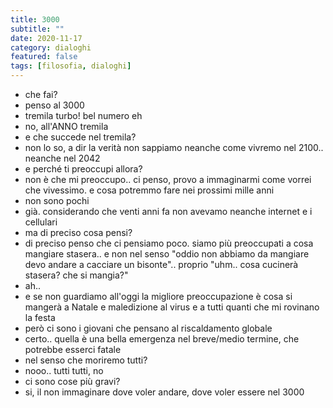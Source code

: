 ```yaml
---
title: 3000
subtitle: ""
date: 2020-11-17
category: dialoghi
featured: false
tags: [filosofia, dialoghi]
---
```


- che fai?
- penso al 3000
- tremila turbo! bel numero eh
- no, all'ANNO tremila
- e che succede nel tremila?
- non lo so, a dir la verità non sappiamo neanche come vivremo nel 2100.. neanche nel 2042
- e perché ti preoccupi allora?
- non è che mi preoccupo.. ci penso, provo a immaginarmi come vorrei che vivessimo. e cosa potremmo fare nei prossimi mille anni
- non sono pochi
- già. considerando che venti anni fa non avevamo neanche internet e i cellulari
- ma di preciso cosa pensi?
- di preciso penso che ci pensiamo poco. siamo più preoccupati a cosa mangiare stasera.. e non nel senso "oddio non abbiamo da mangiare devo andare a cacciare un bisonte".. proprio "uhm.. cosa cucinerà stasera? che si mangia?"
- ah..
- e se non guardiamo all'oggi la migliore preoccupazione è cosa si mangerà a Natale e maledizione al virus e a tutti quanti che mi rovinano la festa
- però ci sono i giovani che pensano al riscaldamento globale
- certo.. quella è una bella emergenza nel breve/medio termine, che potrebbe esserci fatale
- nel senso che moriremo tutti?
- nooo.. tutti tutti, no
- ci sono cose più gravi?
- si, il non immaginare dove voler andare, dove voler essere nel 3000
